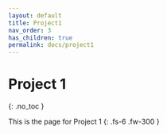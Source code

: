 ```yaml
---
layout: default
title: Project1
nav_order: 3
has_children: true
permalink: docs/project1
---
```


# Project 1
{: .no_toc }

This is the page for Project 1
{: .fs-6 .fw-300 }
